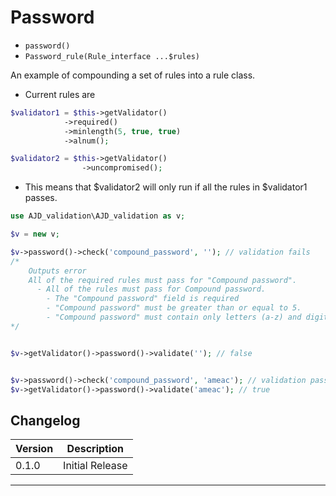 # Password

- `password()`
- `Password_rule(Rule_interface ...$rules)`

An example of compounding a set of rules into a rule class.
- Current rules are 
```php
$validator1 = $this->getValidator()
            ->required()
            ->minlength(5, true, true)
            ->alnum();

$validator2 = $this->getValidator()
				->uncompromised();
```
- This means that $validator2 will only run if all the rules in $validator1 passes.


```php
use AJD_validation\AJD_validation as v;

$v = new v;

$v->password()->check('compound_password', ''); // validation fails
/*
	Outputs error
	All of the required rules must pass for "Compound password".
	  - All of the rules must pass for Compound password. 
	    - The "Compound password" field is required
	    - "Compound password" must be greater than or equal to 5.
	    - "Compound password" must contain only letters (a-z) and digits (0-9). 
*/


$v->getValidator()->password()->validate(''); // false


$v->password()->check('compound_password', 'ameac'); // validation passes
$v->getValidator()->password()->validate('ameac'); // true


```

## Changelog

Version | Description
--------|-------------
  0.1.0 | Initial Release

***
